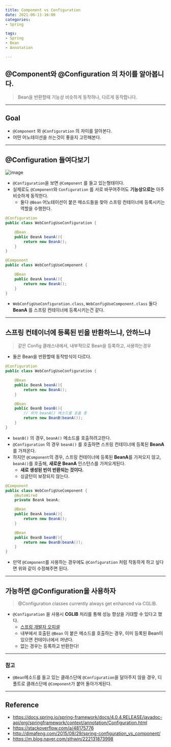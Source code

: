 ```yaml
---
title: Component vs Configuration
date: 2021-06-11-16:00
categories:
- Spring

tags:
- Spring
- Bean
- Annotation

---
```


## @Component와 @Configuration 의 차이를 알아봅니다.
> Bean을 반환할때 기능상 비슷하게 동작하나, 다르게 동작합니다.

---

## Goal
- `@Component` 와 `@Configuration` 의 차이를 알아본다.
- 어떤 어노테이션을 쓰는것이 좋을지 고민해본다.


---

## @Configuration 들여다보기

![image](https://user-images.githubusercontent.com/43930419/121636215-880dbd00-cac2-11eb-90fd-94e5e4a83fb9.png)

- `@Configuration`을 보면 `@Component` 를 들고 있는형태이다.
- 실제로도 `@Component`와 `Configuration` 를 서로 바꾸어주어도 **기능상으로는** 아주 비슷하게 동작한다.  
    - 둘다 `@Bean` 어노테이션이 붙은 메소드들을 찾아 스프링 컨테이너에 등록시키는 역할을 수행한다.

```java
@Configuration
public class WebConfigUseConfiguration {

    @Bean
    public BeanA beanA(){
        return new BeanA();
    }
}
```

```java
@Component
public class WebConfigUseComponent {

    @Bean
    public BeanA beanA(){
        return new BeanA();
    }
}
```

- `WebConfigUseConfiguration.class`, `WebConfigUseComponent.class` 둘다 **BeanA** 를 스프링 컨테이너에 등록시키는건 같다. 

---

## 스프링 컨테이너에 등록된 빈을 반환하느냐, 안하느냐
> 같은 Config 클래스내에서, 내부적으로 Bean을 등록하고, 사용하는경우

- 둘은 Bean을 반환할때 동작방식이 다르다.

```java
@Configuration
public class WebConfigUseConfiguration {

    @Bean
    public BeanA beanA(){
        return new BeanA();
    }

    @Bean
    public BeanB beanB(){
        // 위의 beanA() 메소드를 호출 중
        return new BeanB(beanA());
    }
}
```

- `beanB()` 의 경우, `beanA()` 메소드를 호출하려고한다.
- `@Configuration` 의 경우 `beanA()` 를 호출하면 스프링 컨테이너에 등록된 **BeanA**를 가져온다. 
- 하지만 `@Component`의 경우, 스프링 컨테이너에 등록된 **BeanA**를 가져오지 않고, `beanA()`를 호출해, **새로운 BeanA** 인스턴스를 가져오게된다.
  - **새로 생성된 빈이 반환되는 것이다.**
  - 싱글턴이 보장되지 않는다.


```java
@Component
public class WebConfigUseComponent {
    @AutoWired
    private BeanA beanA;

    @Bean
    public BeanA beanA(){
        return new BeanA();
    }

    @Bean
    public BeanB beanB(){
        return new BeanB(beanA());
    }
}
```

- 만약 `@Component`를 사용하는 경우에도 `@Configuration` 처럼 작동하게 하고 싶다면 위와 같이 수정해주면 된다.

---

## 가능하면 @Configuration을 사용하자
> @Configuration classes currently always get enhanced via CGLIB. 

- `@Configuration` 을 사용시 **CGLIB** 처리를 통해 성능 향상을 기대할 수 있다고 했다.
  - [스프링 개발자 오피셜](https://github.com/spring-projects/spring-framework/issues/17430#issuecomment-453423770)
  - 내부에서 호출된 `@Bean` 이 붙은 메소드를 호출하는 경우, 이미 등록된 Bean이 있으면 컨테이너에서 꺼낸다.
  - 없는 경우는 등록하고 반환한다! 

---

### 참고
- `@Bean`메소드를 들고 있는 클래스단에 `@Configuration`을 달아주지 않을 경우, 디폴트로 클래스단에 `@Component`가 붙어 돌아가게된다.

---

## Reference

- https://docs.spring.io/spring-framework/docs/4.0.4.RELEASE/javadoc-api/org/springframework/context/annotation/Configuration.html
- https://stackoverflow.com/a/48175776
- http://dimafeng.com/2015/08/29/spring-configuration_vs_component/
- https://m.blog.naver.com/sthwin/222131873998